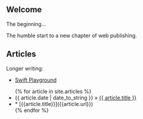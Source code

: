 ## Welcome

The beginning...

The humble start to a new chapter of web publishing.

## Articles

Longer writing:

* [Swift Playground](./articles/SwiftPlayground.md)

<ul>
  {% for article in site.articles %}
    <li><span>{{ article.date | date_to_string }}</span> » <a href="{{ article.url }}" title="{{ article.title }}">{{ article.title }}</a></li>
    <li>* [{{article.title}}]({{article.url}})</li>
  {% endfor %}
</ul>
